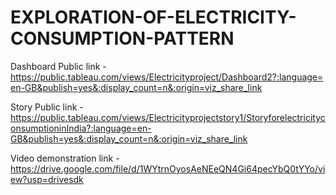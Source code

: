 # EXPLORATION-OF-ELECTRICITY-CONSUMPTION-PATTERN


Dashboard Public link - https://public.tableau.com/views/Electricityproject/Dashboard2?:language=en-GB&publish=yes&:display_count=n&:origin=viz_share_link

Story Public link - https://public.tableau.com/views/Electricityprojectstory1/StoryforelectricityconsumptioninIndia?:language=en-GB&publish=yes&:display_count=n&:origin=viz_share_link

Video demonstration link - https://drive.google.com/file/d/1WYtrnOyosAeNEeQN4Gi64pecYbQ0tYYo/view?usp=drivesdk

